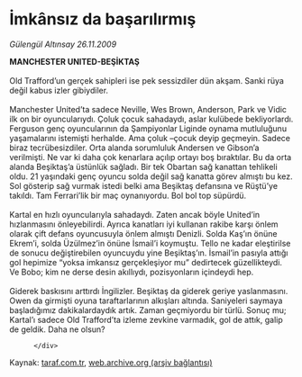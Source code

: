 # İmkânsız da başarılırmış

*Gülengül Altınsay 26.11.2009*

<div class="yazi"><strong>MANCHESTER UNITED-BEŞİKTAŞ</strong> <br/><br/>Old Trafford’un gerçek sahipleri ise pek sessizdiler dün akşam. Sanki rüya değil kabus izler gibiydiler. <br/><br/>Manchester United’ta sadece Neville, Wes Brown, Anderson, Park ve Vidic ilk on bir oyuncularıydı. Çoluk çocuk sahadaydı, aslar kulübede bekliyorlardı. Ferguson genç oyuncularının da Şampiyonlar Liginde oynama mutluluğunu yaşamalarını istemişti herhalde. Ama çoluk –çocuk deyip geçmeyin. Sadece biraz tecrübesizdiler. Orta alanda sorumluluk Andersen ve Gibson’a verilmişti. Ne var ki daha çok kenarlara açılıp ortayı boş bıraktılar. Bu da orta alanda Beşiktaş’a üstünlük sağladı. Bir tek Obartan sağ kanattan tehlikeli oldu. 21 yaşındaki genç oyuncu solda değil sağ kanatta görev almıştı bu kez. Sol gösterip sağ vurmak istedi belki ama Beşiktaş defansına ve Rüştü’ye takıldı. Tam Ferrari’lik bir maç oynanıyordu. Bol bol top süpürdü. <br/><br/>Kartal en hızlı oyuncularıyla sahadaydı. Zaten ancak böyle United’in hızlanmasını önleyebilirdi. Ayrıca kanatları iyi kullanan rakibe karşı önlem olarak çift defans oyuncusuyla önlem almıştı Denizli. Solda Kaş’ın önüne Ekrem’i, solda Üzülmez’in önüne İsmail’i koymuştu. Tello ne kadar eleştirilse de sonucu değiştirebilen oyuncuydu yine Beşiktaş’ın. İsmail’in pasıyla attığı gol hepimize “yoksa imkansız gerçekleşiyor mu” dedirtecek güzellikteydi. Ve Bobo; kim ne derse desin akıllıydı, pozisyonların içindeydi hep. <br/><br/>Giderek baskısını arttırdı İngilizler. Beşiktaş da giderek geriye yaslanmasını. Owen da girmişti oyuna taraftarlarının alkışları altında. Saniyeleri saymaya başladığımız dakikalardaydık artık. Zaman geçmiyordu bir türlü. Sonuç mu; Kartal’ı sadece Old Trafford’ta izleme zevkine varmadık, gol de attık, galip de geldik. Daha ne olsun?
                                    
          
          
          
          </div>

Kaynak: [taraf.com.tr](http://www.taraf.com.tr/gulengul-altinsay/makale-imkansiz-da-basarilirmis.htm), [web.archive.org (arşiv bağlantısı)](http://web.archive.org/web/20130624200735/http://www.taraf.com.tr/gulengul-altinsay/makale-imkansiz-da-basarilirmis.htm)
